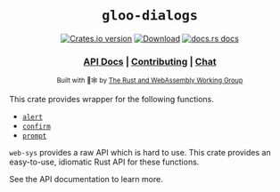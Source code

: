 <div align="center">

  <h1><code>gloo-dialogs</code></h1>

  <p>
    <a href="https://crates.io/crates/gloo-dialogs"><img src="https://img.shields.io/crates/v/gloo-dialogs.svg?style=flat-square" alt="Crates.io version" /></a>
    <a href="https://crates.io/crates/gloo-dialogs"><img src="https://img.shields.io/crates/d/gloo-dialogs.svg?style=flat-square" alt="Download" /></a>
    <a href="https://docs.rs/gloo-dialogs"><img src="https://img.shields.io/badge/docs-latest-blue.svg?style=flat-square" alt="docs.rs docs" /></a>
  </p>

  <h3>
    <a href="https://docs.rs/gloo-dialogs">API Docs</a>
    <span> | </span>
    <a href="https://github.com/rustwasm/gloo/blob/master/CONTRIBUTING.md">Contributing</a>
    <span> | </span>
    <a href="https://discordapp.com/channels/442252698964721669/443151097398296587">Chat</a>
  </h3>

  <sub>Built with 🦀🕸 by <a href="https://rustwasm.github.io/">The Rust and WebAssembly Working Group</a></sub>
</div>

This crate provides wrapper for the following functions.
- [`alert`](https://developer.mozilla.org/en-US/docs/Web/API/Window/alert)
- [`confirm`](https://developer.mozilla.org/en-US/docs/Web/API/Window/confirm)
- [`prompt`](https://developer.mozilla.org/en-US/docs/Web/API/Window/prompt)

`web-sys` provides a raw API which is hard to use. This crate provides an easy-to-use,
idiomatic Rust API for these functions.

See the API documentation to learn more.
